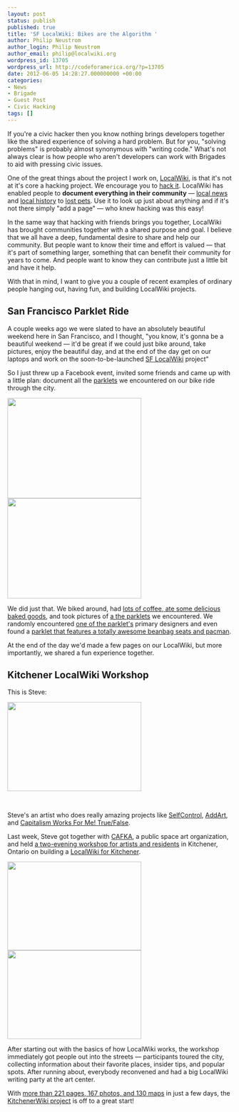 ```yaml
---
layout: post
status: publish
published: true
title: 'SF LocalWiki: Bikes are the Algorithm '
author: Philip Neustrom
author_login: Philip Neustrom
author_email: philip@localwiki.org
wordpress_id: 13705
wordpress_url: http://codeforamerica.org/?p=13705
date: 2012-06-05 14:28:27.000000000 +00:00
categories:
- News
- Brigade
- Guest Post
- Civic Hacking
tags: []
---
```

If you're a civic hacker then you know nothing brings developers together like the shared experience of solving a hard problem. But for you, "solving problems" is probably almost synonymous with "writing code." What's not always clear is how people who aren't developers can work with Brigades to aid with pressing civic issues.

One of the great things about the project I work on, <a href="http://localwiki.org">LocalWiki</a>, is that it's not at it's core a hacking project. We encourage you to <a href="http://github.com/localwiki/localwiki">hack it</a>. LocalWiki has enabled people to <strong>document everything in their community</strong> — <a href="http://daviswiki.org/November_18%2C_2011_UC_Davis_Police_Response_to_Occupy_UC_Davis">local news</a> and <a href="http://daviswiki.org/Tank_house">local history</a> to <a href="http://daviswiki.org/Lost_pets">lost pets</a>. Use it to look up just about anything and if it's not there simply "add a page" — who knew hacking was this easy!

In the same way that hacking with friends brings you together, LocalWiki has brought communities together with a shared purpose and goal. I believe that we all have a deep, fundamental desire to share and help our community. But people want to know their time and effort is valued — that it's part of something larger, something that can benefit their community for years to come. And people want to know they can contribute just a little bit and have it help.

With that in mind, I want to give you a couple of recent examples of ordinary people hanging out, having fun, and building LocalWiki projects.
<h2>San Francisco Parklet Ride</h2>
A couple weeks ago we were slated to have an absolutely beautiful weekend here in San Francisco, and I thought, "you know, it's gonna be a beautiful weekend — it'd be great if we could just bike around, take pictures, enjoy the beautiful day, and at the end of the day get on our laptops and work on the soon-to-be-launched <a href="https://sfwiki.org">SF LocalWiki</a> project"

So I just threw up a Facebook event, invited some friends and came up with a little plan: document all the <a href="https://sfwiki.org/Parklets">parklets</a> we encountered on our bike ride through the city.

<a href="http://codeforamerica.org/wp-content/uploads/2012/06/3slqw53y8n3ycukc-1.jpg"><img class="alignleft size-medium wp-image-13787" title="3slqw53y8n3ycukc (1)" src="http://codeforamerica.org/wp-content/uploads/2012/06/3slqw53y8n3ycukc-1-300x225.jpg" alt="" width="300" height="225" /></a><a href="http://codeforamerica.org/wp-content/uploads/2012/06/h224ba80ddy24a6e-3.jpg"><img class="alignnone size-medium wp-image-13790" title="h224ba80ddy24a6e (3)" src="http://codeforamerica.org/wp-content/uploads/2012/06/h224ba80ddy24a6e-3-300x225.jpg" alt="" width="300" height="225" /></a>

We did just that. We biked around, had <a href="https://sfwiki.org/Trouble_Coffee_and_Coconut_Club">lots of coffee, ate </a><a href="https://sfwiki.org/Arizmendi_Bakery">some delicious baked goods</a>, and took pictures of <a href="https://sfwiki.org/Parklets">a the parklets</a> we encountered. We randomly encountered <a href="https://sfwiki.org/9th_%26_Irving_Parklet">one of the parklet's</a> primary designers and even found a <a href="https://sfwiki.org/Fabric8_Parklet">parklet that features a totally awesome beanbag seats and pacman</a>.

At the end of the day we'd made a few pages on our LocalWiki, but more importantly, we shared a fun experience together.
<h2>Kitchener LocalWiki Workshop</h2>
This is Steve:

<a href="http://codeforamerica.org/wp-content/uploads/2012/06/cp9tibr8qqzxxvi3.jpg"><img class="alignnone size-medium wp-image-13791" title="cp9tibr8qqzxxvi3" src="http://codeforamerica.org/wp-content/uploads/2012/06/cp9tibr8qqzxxvi3-300x200.jpg" alt="" width="300" height="200" /></a>

&nbsp;

Steve's an artist who does really amazing projects like <a href="http://visitsteve.com/made/selfcontrol/">SelfControl</a>, <a href="http://visitsteve.com/made/add-art-art-replaces-ads/">AddArt</a>, and <a href="http://visitsteve.com/made/capitalism-works-for-me-truefalse/">Capitalism Works For Me! True/False</a>.

Last week, Steve got together with <a href="http://cafka.org/">CAFKA</a>, a public space art organization, and held <a href="http://cafka.org/event/kitchener-wiki-workshop">a two-evening workshop for artists and residents</a> in Kitchener, Ontario on building a <a href="http://kitchenerwiki.org">LocalWiki for Kitchener</a>.

<a href="http://codeforamerica.org/wp-content/uploads/2012/06/4h6atkruxubnr1p9-1.jpg"><img class="alignnone size-medium wp-image-13793" title="4h6atkruxubnr1p9 (1)" src="http://codeforamerica.org/wp-content/uploads/2012/06/4h6atkruxubnr1p9-1-300x199.jpg" alt="" width="300" height="199" /></a><a href="http://codeforamerica.org/wp-content/uploads/2012/06/2bk22d00ypg4odhk.jpg"><img class="alignnone size-medium wp-image-13792" title="2bk22d00ypg4odhk" src="http://codeforamerica.org/wp-content/uploads/2012/06/2bk22d00ypg4odhk-300x199.jpg" alt="" width="300" height="199" /></a>

After starting out with the basics of how LocalWiki works, the workshop immediately got people out into the streets — participants toured the city, collecting information about their favorite places, insider tips, and popular spots. After running about, everybody reconvened and had a big LocalWiki writing party at the art center.

With <a href="http://kitchenerwiki.org/tools/dashboard">more than 221 pages, 167 photos, and 130 maps</a> in just a few days, the <a href="http://kitchenerwiki.org">KitchenerWiki project</a> is off to a great start!
